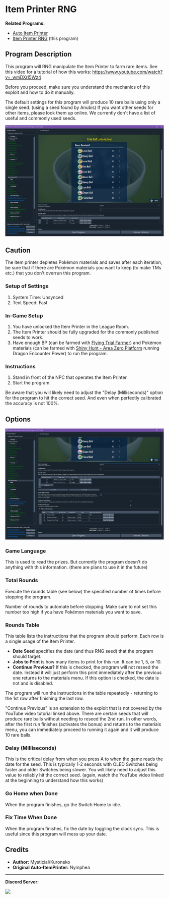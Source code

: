 # Item Printer RNG

**Related Programs:**
- [Auto Item Printer](https://github.com/PokemonAutomation/ComputerControl/blob/master/Wiki/Programs/PokemonSV/AutoItemPrinter.md)
- [Item Printer RNG](https://github.com/PokemonAutomation/ComputerControl/blob/master/Wiki/Programs/PokemonSV/ItemPrinterRNG.md) (this program)

## Program Description

This program will RNG manipulate the Item Printer to farm rare items. See this video for a tutorial of how this works: https://www.youtube.com/watch?v=_wmDXrI5Wz4

Before you proceed, make sure you understand the mechanics of this exploit and how to do it manually.

The default settings for this program will produce 10 rare balls using only a single seed. (using a seed found by Anubis) If you want other seeds for other items, please look them up online. We currently don't have a list of useful and commonly used seeds.

<img src="images/ItemPrinterRNG-0.png">


## Caution

The item printer depletes Pokémon materials and saves after each iteration, be sure that if there are Pokémon materials you want to keep (to make TMs etc.) that you don't overrun this program.

### Setup of Settings

1. System Time: Unsynced
2. Text Speed: Fast

### In-Game Setup

1. You have unlocked the Item Printer in the League Room.
2. The Item Printer should be fully upgraded for the commonly published seeds to work.
2. Have enough BP (can be farmed with [Flying Trial Farmer](PokemonSV/FlyingTrialFarmer.md)) and Pokémon materials (can be farmed with [Shiny Hunt - Area Zero Platform](PokemonSV/ShinyHunt-AreaZeroPlatform.md) running Dragon Encounter Power) to run the program.

### Instructions

1. Stand in front of the NPC that operates the Item Printer.
2. Start the program.

Be aware that you will likely need to adjust the "Delay (Milliseconds)" option for the program to hit the correct seed. And even when perfectly calibrated the accuracy is not 100%.

## Options

<img src="images/ItemPrinterRNG-1.png">

### Game Language

This is used to read the prizes. But currently the program doesn't do anything with this information. (there are plans to use it in the future)

### Total Rounds

Execute the rounds table (see below) the specified number of times before stopping the program.

Number of rounds to automate before stopping. Make sure to not set this number too high if you have Pokémon materials you want to save.

### Rounds Table

This table lists the instructions that the program should perform. Each row is a single usage of the Item Printer.

- **Date Seed** specifies the date (and thus RNG seed) that the program should target.
- **Jobs to Print** is how many items to print for this run. It can be 1, 5, or 10.
- **Continue Previous?** If this is checked, the program will not reseed the date. Instead it will just perform this print immediately after the previous one returns to the materials menu. If this option is checked, the date is not and is disabled.

The program will run the instructions in the table repeatedly - returning to the 1st row after finishing the last row.

"Continue Previous" is an extension to the exploit that is not covered by the YouTube video tutorial linked above. There are certain seeds that will produce rare balls without needing to reseed the 2nd run. In other words, after the first run finishes (activates the bonus) and returns to the materials menu, you can immediately proceed to running it again and it will produce 10 rare balls.


### Delay (Milliseconds)

This is the critical delay from when you press A to when the game reads the date for the seed. This is typically 1-2 seconds with OLED Switches being faster and older Switches being slower. You will likely need to adjust this value to reliably hit the correct seed. (again, watch the YouTube video linked at the beginning to understand how this works)

### Go Home when Done

When the program finishes, go the Switch Home to idle.

### Fix Time When Done

When the program finishes, fix the date by toggling the clock sync. This is useful since this program will mess up your date.


## Credits

- **Author:** Mysticial/Kuroneko
- **Original Auto-ItemPrinter:** Nymphea

<hr>

**Discord Server:** 

[<img src="https://canary.discordapp.com/api/guilds/695809740428673034/widget.png?style=banner2">](https://discord.gg/cQ4gWxN)


